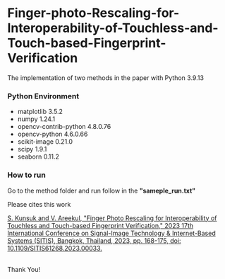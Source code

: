 # Finger-photo-Rescaling-for-Interoperability-of-Touchless-and-Touch-based-Fingerprint-Verification
The implementation of two methods in the paper with Python 3.9.13
### Python Environment
- matplotlib                    3.5.2
- numpy                         1.24.1
- opencv-contrib-python         4.8.0.76
- opencv-python                 4.6.0.66
- scikit-image                  0.21.0
- scipy                         1.9.1
- seaborn                       0.11.2

### How to run
Go to the method folder and run follow in the <b>"sameple_run.txt"</b>

Please cites this work<br>
<p><u>S. Kunsuk and V. Areekul, "Finger Photo Rescaling for Interoperability of Touchless and Touch-based Fingerprint Verification," 2023 17th International Conference on Signal-Image Technology & Internet-Based Systems (SITIS), Bangkok, Thailand, 2023, pp. 168-175, doi: 10.1109/SITIS61268.2023.00033.</u></p><br>
Thank You!
